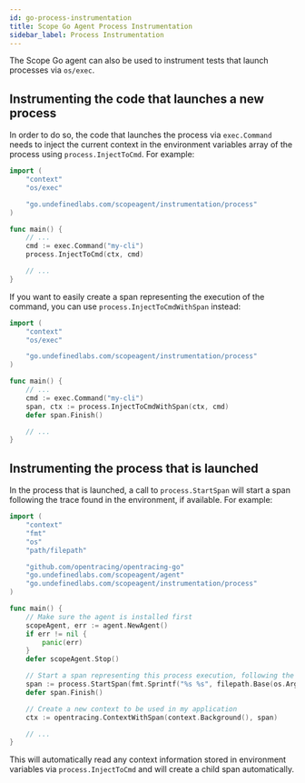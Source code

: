 ```yaml
---
id: go-process-instrumentation
title: Scope Go Agent Process Instrumentation
sidebar_label: Process Instrumentation
---
```



The Scope Go agent can also be used to instrument tests that launch processes via `os/exec`.


## Instrumenting the code that launches a new process

In order to do so, the code that launches the process via `exec.Command` needs to inject the current context in the
environment variables array of the process using `process.InjectToCmd`. For example:

```go
import (
    "context"
    "os/exec"

    "go.undefinedlabs.com/scopeagent/instrumentation/process"
)

func main() {
    // ...
    cmd := exec.Command("my-cli")
    process.InjectToCmd(ctx, cmd)

    // ...
}
```

If you want to easily create a span representing the execution of the command, you can use `process.InjectToCmdWithSpan` instead:

```go
import (
    "context"
    "os/exec"

    "go.undefinedlabs.com/scopeagent/instrumentation/process"
)

func main() {
    // ...
    cmd := exec.Command("my-cli")
    span, ctx := process.InjectToCmdWithSpan(ctx, cmd)
    defer span.Finish()

    // ...
}
```


## Instrumenting the process that is launched

In the process that is launched, a call to `process.StartSpan` will start a span following the trace found in the environment, if available.
For example:

```go
import (
    "context"
    "fmt"
    "os"
    "path/filepath"

    "github.com/opentracing/opentracing-go"
    "go.undefinedlabs.com/scopeagent/agent"
    "go.undefinedlabs.com/scopeagent/instrumentation/process"
)

func main() {
    // Make sure the agent is installed first
    scopeAgent, err := agent.NewAgent()
    if err != nil {
        panic(err)
    }
    defer scopeAgent.Stop()

    // Start a span representing this process execution, following the trace found in the environment (if available)
    span := process.StartSpan(fmt.Sprintf("%s %s", filepath.Base(os.Args[0]), strings.Join(os.Args[1:], " ")))
    defer span.Finish()

    // Create a new context to be used in my application
    ctx := opentracing.ContextWithSpan(context.Background(), span)

    // ...
}
```

This will automatically read any context information stored in environment variables via `process.InjectToCmd` and
will create a child span automatically.
